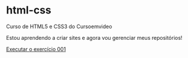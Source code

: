 # html-css
 Curso de HTML5 e CSS3 do Cursoemvideo

Estou aprendendo a criar sites e agora vou gerenciar meus repositórios!

<a href="https://michelwendell.github.io/html-css/exercicios/ex001/index.html">Executar o exercício 001</a>